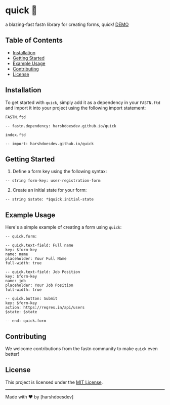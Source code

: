 # quick 🚀
a blazing-fast fastn library for creating forms, quick! [DEMO](https://harshdoesdev.github.io/quick/demo/)

## Table of Contents
- [Installation](#installation)
- [Getting Started](#getting-started)
- [Example Usage](#example-usage)
- [Contributing](#contributing)
- [License](#license)

## Installation

To get started with `quick`, simply add it as a dependency in your `FASTN.ftd` and import it into your project using the following import statement:

`FASTN.ftd`
```
-- fastn.dependency: harshdoesdev.github.io/quick
```

`index.ftd`
```ftd
-- import: harshdoesdev.github.io/quick
```

## Getting Started

1. Define a form key using the following syntax:

```ftd
-- string form-key: user-registration-form
```

2. Create an initial state for your form:

```ftd
-- string $state: *$quick.initial-state
```

## Example Usage

Here's a simple example of creating a form using `quick`:

```ftd
-- quick.form:

-- quick.text-field: Full name
key: $form-key
name: name
placeholder: Your Full Name
full-width: true

-- quick.text-field: Job Position
key: $form-key
name: job
placeholder: Your Job Position
full-width: true

-- quick.button: Submit
key: $form-key
action: https://reqres.in/api/users
$state: $state

-- end: quick.form
```

## Contributing

We welcome contributions from the fastn community to make `quick` even better!

## License

This project is licensed under the [MIT License](LICENSE).

---

Made with ❤️ by [harshdoesdev]
